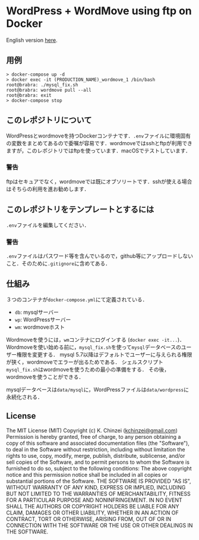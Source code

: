 # WordPress + WordMove using ftp on Docker

English version [here](readme.md).

## 用例

```shell
> docker-compose up -d
> docker exec -it (PRODUCTION_NAME)_wordmove_1 /bin/bash
root@brabra: ./mysql_fix.sh
root@brabra: wordmove pull --all
root@brabra: exit
> docker-compose stop
```

## このレポジトリについて

WordPressとwordmoveを持つDockerコンテナです．`.env`ファイルに環境固有の変数をまとめてあるので委嘱が容易です．wordmoveではsshとftpが利用できますが，このレポジトリではftpを使っています．macOSでテストしています．

### 警告

ftpはセキュアでなく，wordmoveでは既にオブソリートです．sshが使える場合はそちらの利用を進お勧めします．

## このレポジトリをテンプレートとするには

`.env`ファイルを編集してください．

### 警告

`.env`ファイルはパスワード等を含んでいるので，github等にアップロードしないこと．そのために`.gitignore`に含めてある．

## 仕組み

３つのコンテナが`docker-compose.yml`にて定義されている．

- `db`: mysqlサーバー
- `wp`: WordPressサーバー
- `wm`: wordmoveホスト

Wordmoveを使うには，`wm`コンテナにログインする (`docker exec -it...`)．
Wordmoveを使い始める前に，`mysql_fix.sh`を使って`mysql`データベースのユーザー権限を変更する．
mysql 5.7以降はデフォルトでユーザーに与えられる権限が狭く，wordmoveでエラーが出るためである．
シェルスクリプト`mysql_fix.sh`はwordmoveを使うための最小の準備をする．
その後，wordmoveを使うことができる．

mysqlデータベースは`data/mysql`に，WordPressファイルは`data/wordpress`に永続化される．

## License

The MIT License (MIT) Copyright (c) K. Chinzei (kchinzei@gmail.com) Permission is hereby granted, free of charge, to any person obtaining a copy of this software and associated documentation files (the "Software"), to deal in the Software without restriction, including without limitation the rights to use, copy, modify, merge, publish, distribute, sublicense, and/or sell copies of the Software, and to permit persons to whom the Software is furnished to do so, subject to the following conditions: The above copyright notice and this permission notice shall be included in all copies or substantial portions of the Software. THE SOFTWARE IS PROVIDED "AS IS", WITHOUT WARRANTY OF ANY KIND, EXPRESS OR IMPLIED, INCLUDING BUT NOT LIMITED TO THE WARRANTIES OF MERCHANTABILITY, FITNESS FOR A PARTICULAR PURPOSE AND NONINFRINGEMENT. IN NO EVENT SHALL THE AUTHORS OR COPYRIGHT HOLDERS BE LIABLE FOR ANY CLAIM, DAMAGES OR OTHER LIABILITY, WHETHER IN AN ACTION OF CONTRACT, TORT OR OTHERWISE, ARISING FROM, OUT OF OR IN CONNECTION WITH THE SOFTWARE OR THE USE OR OTHER DEALINGS IN THE SOFTWARE.
